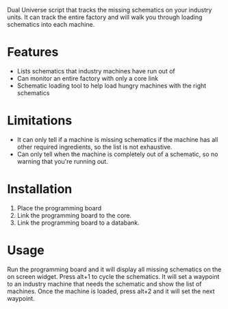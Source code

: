 Dual Universe script that tracks the missing schematics on your industry units. It can track the entire factory and will walk you through loading schematics into each machine.

# Features

* Lists schematics that industry machines have run out of
* Can monitor an entire factory with only a core link
* Schematic loading tool to help load hungry machines with the right schematics

# Limitations

* It can only tell if a machine is missing schematics if the machine has all other required ingredients, so the list is not exhaustive.
* Can only tell when the machine is completely out of a schematic, so no warning that you're running out.

# Installation

1. Place the programming board
2. Link the programming board to the core.
4. Link the programming board to a databank.

# Usage

Run the programming board and it will display all missing schematics on the on screen widget. Press alt+1 to cycle the schematics. It will set a waypoint to an industry machine that needs the schematic and show the list of machines. Once the machine is loaded, press alt+2 and it will set the next waypoint.

